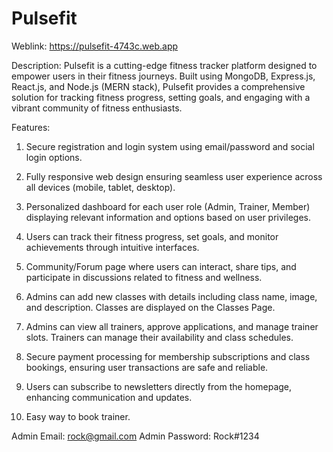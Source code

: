# Pulsefit

Weblink: https://pulsefit-4743c.web.app

Description: Pulsefit is a cutting-edge fitness tracker platform designed to empower users in their fitness journeys. Built using MongoDB, Express.js, React.js, and Node.js (MERN stack), Pulsefit provides a comprehensive solution for tracking fitness progress, setting goals, and engaging with a vibrant community of fitness enthusiasts.

Features:

1. Secure registration and login system using email/password and social login options.

2. Fully responsive web design ensuring seamless user experience across all devices (mobile, tablet, desktop).

3. Personalized dashboard for each user role (Admin, Trainer, Member) displaying relevant information and options based on user privileges.

4. Users can track their fitness progress, set goals, and monitor achievements through intuitive interfaces.

5. Community/Forum page where users can interact, share tips, and participate in discussions related to fitness and wellness.

6. Admins can add new classes with details including class name, image, and description. Classes are displayed on the Classes Page.

7. Admins can view all trainers, approve applications, and manage trainer slots. Trainers can manage their availability and class schedules.

8. Secure payment processing for membership subscriptions and class bookings, ensuring user transactions are safe and reliable.

9. Users can subscribe to newsletters directly from the homepage, enhancing communication and updates.

10. Easy way to book trainer.
   

Admin Email: rock@gmail.com
Admin Password: Rock#1234

